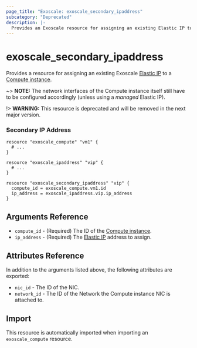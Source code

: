 ```yaml
---
page_title: "Exoscale: exoscale_secondary_ipaddress"
subcategory: "Deprecated"
description: |-
  Provides an Exoscale resource for assigning an existing Elastic IP to a Compute instance.
---
```


# exoscale\_secondary\_ipaddress

Provides a resource for assigning an existing Exoscale [Elastic IP][r-ipaddress] to a [Compute instance][r-compute].

~> **NOTE:** The network interfaces of the Compute instance itself still have to be configured accordingly (unless using a *managed* Elastic IP).

!> **WARNING:** This resource is deprecated and will be removed in the next major version.


### Secondary IP Address

```hcl
resource "exoscale_compute" "vm1" {
  # ...
}

resource "exoscale_ipaddress" "vip" {
  # ...
}

resource "exoscale_secondary_ipaddress" "vip" {
  compute_id = exoscale_compute.vm1.id
  ip_address = exoscale_ipaddress.vip.ip_address
}
```


## Arguments Reference

* `compute_id` - (Required) The ID of the [Compute instance][r-compute].
* `ip_address` - (Required) The [Elastic IP][r-ipaddress] address to assign.


## Attributes Reference

In addition to the arguments listed above, the following attributes are exported:

* `nic_id` - The ID of the NIC.
* `network_id` - The ID of the Network the Compute instance NIC is attached to.


## Import

This resource is automatically imported when importing an `exoscale_compute` resource.


[r-compute]: ../resources/compute
[r-ipaddress]: ../resources/ipaddress
